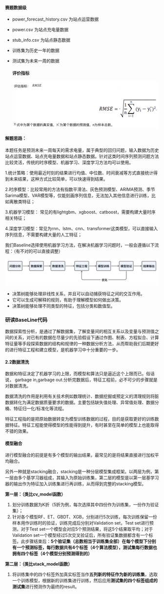 #### 赛题数据级

- power_forecast_history.csv 为站点运营数据

- power.csv 为站点充电量数据

- stub_info.csv 为站点静态数据

- 训练集为历史一年的数据

- 测试集为未来一周的数据

  #### 评价指标

  ![1280X1280](%E7%AC%94%E8%AE%B01/1280X1280.PNG)

#### 解题思路：

本题任务是预测未来一周每天的需求电量，属于典型的回归问题，输入数据为历史站点运营数据、站点充电量数据和站点静态数据。针对这类时间序列预测问题方法比较灵活，传统的时序模型、机器学习、深度学习方法均可以使用。

1.统计策略：使用最近时刻的结果进行均值、中位数、时间衰减等方式直接统计得到未来结果，这种方式比较简单，可以快速得到结果。

2.时序模型：比较常用的方法有指数平滑法、灰色预测模型、ARIMA预测、季节Sarima模型、VAR模型等，仅能刻画序列信息，无法加入其他信息进行训练，比如离散类特征；

3.机器学习模型： 常见的有lightgbm、xgboost、catboost，需要构建大量时序相关特征；

4.深度学习模型：常见为rnn、lstm、cnn、transformer这类模型，可以直接输入序列信息，不需要构建大量的人工特征；

我们Baseline选择使用机器学习方法，在解决机器学习问题时，一般会遵循以下流程：（有不对的可以直接调整）

![img](%E7%AC%94%E8%AE%B01/whiteboard_exported_image%20(1).png)

- 决策树能够处理非线性关系，并且可以自动捕获特征之间的交互作用。
- 它可以生成可解释的规则，有助于理解模型如何做出决策。
- 决策树能够处理不同类型的特征，包括分类和数值型。

### 研读BaseLine代码

数据探索性分析，是通过了解数据集，了解变量间的相互关系以及变量与预测值之间的关系，对已有的数据在尽量少的先验假设下通过作图、制表、方程拟合、计算特征量等手段探索数据的结构和规律的一种数据分析方法，从而帮助我们后期更好的进行特征工程和建立模型，是机器学习中十分重要的一步。

#### 2.2数据清洗

数据和特征决定了机器学习的上限，而模型和算法只是逼近这个上限而已。俗话说，	garbage in,garbage out.分析完数据后，特征工程前，必不可少的步骤就是对数据清洗。

数据清洗的作用是利用有关技术例如数理统计、数据挖掘或预定义的清理规则将脏数据转化为满足数据质量要求的数据。主要包括缺失值处理、异常值处理、数据分桶、特征归一化/标准化等流程。

特征工程指的是把原始数据转变为模型训练数据的过程，目的是获取更好的训练数据特征。特征工程能使得模型的性能得到提升，有时甚至在简单的模型上也能取得不错的效果。

#### 模型融合

进行模型融合的前提是有多个模型的输出结果，最常见的是将结果直接进行加权平均融合。

另外一种就是stacking融合，stacking是一种分层模型集成框架。以两层为例，第一层由多个基学习器组成，其输入为原始训练集，第二层的模型是以第一层基学习器的输出作为特征加入训练集进行再训练，从而得到完整的stacking模型。

**第一层：（类比cv_model函数）**

1. 划分训练数据为K折（5折为例，每次选择其中四份作为训练集，一份作为验证集）；
2. 针对各个模型RF、ET、GBDT、XGB，分别进行5次训练，每次训练保留一份样本用作训练时的验证，训练完成后分别对Validation set，Test set进行预测，对于Test set一个模型会对应5个预测结果，将这5个结果取平均；对于Validation set一个模型经过5次交叉验证后，所有验证集数据都含有一个标签。此步骤结束后：**5个验证集（总数相当于训练集全部）在每个模型下分别有一个预测标签，每行数据共有4个标签（4个算法模型），测试集每行数据也拥有四个标签（4个模型分别预测得到的）**

**第二层：（类比stack_model函数）**

1. 将训练集中的四个标签外加真实标签当作**五列新的特征作为新的训练集**，选取一个训练模型，根据新的训练集进行训练，然后应用**测试集的四个标签组成的测试集**进行预测作为最终的result。